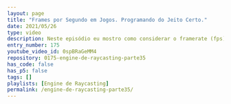 ```yaml
---
layout: page
title: "Frames por Segundo em Jogos. Programando do Jeito Certo."
date: 2021/05/26
type: video
description: Neste episódio eu mostro como considerar o framerate (fps) no código dos jogos. O principal conceito é sempre atualizar o mundo considerando o tempo entre os frames.
entry_number: 175
youtube_video_id: 0spBRaGeMM4
repository: 0175-engine-de-raycasting-parte35
has_code: false
has_p5: false
tags: []
playlists: [Engine de Raycasting]
permalink: /engine-de-raycasting-parte35/
---
```

